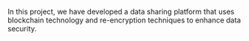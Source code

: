 In this project, we have developed a data sharing platform that uses blockchain technology and re-encryption techniques to enhance data security.
